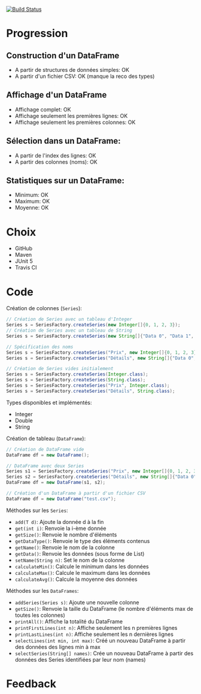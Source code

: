 [![Build Status](https://travis-ci.org/Nelgamix/Devops-data-analyse.svg?branch=master)](https://travis-ci.org/Nelgamix/Devops-data-analyse)

# Progression
## Construction d'un DataFrame
* A partir de structures de données simples: OK
* A partir d'un fichier CSV:                 OK (manque la reco des types)

## Affichage d'un DataFrame
* Affichage complet: OK
* Affichage seulement les premières lignes:   OK
* Affichage seulement les premières colonnes: OK

## Sélection dans un DataFrame:
* A partir de l'index des lignes: OK
* A partir des colonnes (noms):   OK

## Statistiques sur un DataFrame:
* Minimum: OK
* Maximum: OK
* Moyenne: OK

# Choix
* GitHub
* Maven
* JUnit 5
* Travis CI

# Code
Création de colonnes (`Series`):
```java
// Création de Series avec un tableau d'Integer
Series s = SeriesFactory.createSeries(new Integer[]{0, 1, 2, 3});
// Création de Series avec un tableau de String
Series s = SeriesFactory.createSeries(new String[]{"Data 0", "Data 1", "Data 2", "Data 3"});

// Spécification des noms
Series s = SeriesFactory.createSeries("Prix", new Integer[]{0, 1, 2, 3});
Series s = SeriesFactory.createSeries("Détails", new String[]{"Data 0", "Data 1", "Data 2", "Data 3"});

// Création de Series vides initialement
Series s = SeriesFactory.createSeries(Integer.class);
Series s = SeriesFactory.createSeries(String.class);
Series s = SeriesFactory.createSeries("Prix", Integer.class);
Series s = SeriesFactory.createSeries("Détails", String.class);
```

Types disponibles et implémentés:
* Integer
* Double
* String

Création de tableau (`DataFrame`):
```java
// Création de DataFrame vide
DataFrame df = new DataFrame();

// DataFrame avec deux Series
Series s1 = SeriesFactory.createSeries("Prix", new Integer[]{0, 1, 2, 3});
Series s2 = SeriesFactory.createSeries("Détails", new String[]{"Data 0", "Data 1", "Data 2", "Data 3"});
DataFrame df = new DataFrame(s1, s2);

// Création d'un DataFrame à partir d'un fichier CSV
DataFrame df = new DataFrame("test.csv");
```

Méthodes sur les `Series`:
* `add(T d)`: Ajoute la donnée d à la fin
* `get(int i)`: Renvoie la i-ème donnée
* `getSize()`: Renvoie le nombre d'éléments
* `getDataType()`: Renvoie le type des éléments contenus
* `getName()`: Renvoie le nom de la colonne
* `getData()`: Renvoie les données (sous forme de List<T>)
* `setName(String n)`: Set le nom de la colonne
* `calculateMin()`: Calcule le minimum dans les données
* `calculateMax()`: Calcule le maximum dans les données
* `calculateAvg()`: Calcule la moyenne des données

Méthodes sur les `DataFrames`:
* `addSeries(Series s)`: Ajoute une nouvelle colonne
* `getSize()`: Renvoie la taille du DataFrame (le nombre d'éléments max de toutes les colonnes)
* `printAll()`: Affiche la totalité du DataFrame
* `printFirstLines(int n)`: Affiche seulement les n premières lignes
* `printLastLines(int n)`: Affiche seulement les n dernières lignes
* `selectLines(int min, int max)`: Créé un nouveau DataFrame à partir des données des lignes min à max
* `selectSeries(String[] names)`: Crée un nouveau DataFrame à partir des données des Series identifiées par leur nom (names)

# Feedback
